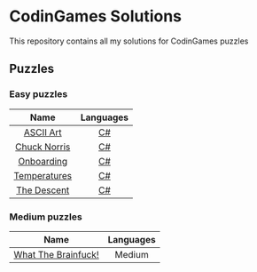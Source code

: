 # CodinGames Solutions
This repository contains all my solutions for CodinGames puzzles

## Puzzles
### Easy puzzles
| Name  | Languages |
| :----: | :----: |
| [ASCII Art](https://www.codingame.com/training/easy/ascii-art)  | [C#](https://github.com/Swackles/CodingGame-Solutions/blob/master/puzzles/easy/easyascii_art.cs) |
| [Chuck Norris](https://www.codingame.com/training/easy/chuck-norris) | [C#](https://github.com/Swackles/CodingGame-Solutions/blob/master/puzzles/easy/chuck_norris.cs) |
| [Onboarding](https://www.codingame.com/training/easy/onboarding) | [C#](https://github.com/Swackles/CodingGame-Solutions/blob/master/puzzles/easy/onboarding.cs) |
| [Temperatures](https://www.codingame.com/training/easy/temperatures) | [C#](https://github.com/Swackles/CodingGame-Solutions/blob/master/puzzles/easy/temperatures.cs) |
| [The Descent](https://www.codingame.com/training/easy/the-descent) | [C#](https://github.com/Swackles/CodingGame-Solutions/blob/master/puzzles/easy/the_descent.cs) |

### Medium puzzles
| Name  | Languages |
| :----: | :----: |
[What The Brainfuck!](https://www.codingame.com/training/medium/what-the-brainfuck) | Medium | [Go](https://github.com/Swackles/CodingGame-Solutions/blob/master/puzzles/medium/what_the_brainfuck.go) |

